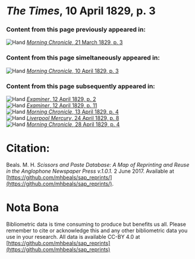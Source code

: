 # *The Times*, 10 April 1829, p. 3  
  
### Content from this page previously appeared in:  
![Hand](http://scissorsandpaste.net/wp-content/uploads/2017/06/smallhandpointer.png) [*Morning Chronicle*, 21 March 1829, p. 3](https://mhbeals.github.io/sap_html/Morning-Chronicle/Morning-Chronicle-21-March-1829-p-3)  
  
### Content from this page simeltaneously appeared in:  
![Hand](http://scissorsandpaste.net/wp-content/uploads/2017/06/smallhandpointer.png) [*Morning Chronicle*, 10 April 1829, p. 3](https://mhbeals.github.io/sap_html/Morning-Chronicle/Morning-Chronicle-10-April-1829-p-3)  
  
### Content from this page subsequently appeared in:  
![Hand](http://scissorsandpaste.net/wp-content/uploads/2017/06/smallhandpointer.png) [*Examiner*, 12 April 1829, p. 2](https://mhbeals.github.io/sap_html/Examiner/Examiner-12-April-1829-p-2)  
![Hand](http://scissorsandpaste.net/wp-content/uploads/2017/06/smallhandpointer.png) [*Examiner*, 12 April 1829, p. 11](https://mhbeals.github.io/sap_html/Examiner/Examiner-12-April-1829-p-11)  
![Hand](http://scissorsandpaste.net/wp-content/uploads/2017/06/smallhandpointer.png) [*Morning Chronicle*, 13 April 1829, p. 4](https://mhbeals.github.io/sap_html/Morning-Chronicle/Morning-Chronicle-13-April-1829-p-4)  
![Hand](http://scissorsandpaste.net/wp-content/uploads/2017/06/smallhandpointer.png) [*Liverpool Mercury*, 24 April 1829, p. 8](https://mhbeals.github.io/sap_html/Liverpool-Mercury/Liverpool-Mercury-24-April-1829-p-8)  
![Hand](http://scissorsandpaste.net/wp-content/uploads/2017/06/smallhandpointer.png) [*Morning Chronicle*, 28 April 1829, p. 4](https://mhbeals.github.io/sap_html/Morning-Chronicle/Morning-Chronicle-28-April-1829-p-4)  


# Citation: 

Beals. M. H. *Scissors and Paste Database: A Map of Reprinting and Reuse in the Anglophone Newspaper Press v.1.0.1.* 2 June 2017. Available at [https://github.com/mhbeals/sap_reprints/](https://github.com/mhbeals/sap_reprints/). 

# Nota Bona

Bibliometric data is time consuming to produce but benefits us all. Please remember to cite or acknowledge this and any other bibliometric data you use in your research. All data is available CC-BY 4.0 at [https://github.com/mhbeals/sap_reprints](https://github.com/mhbeals/sap_reprints)